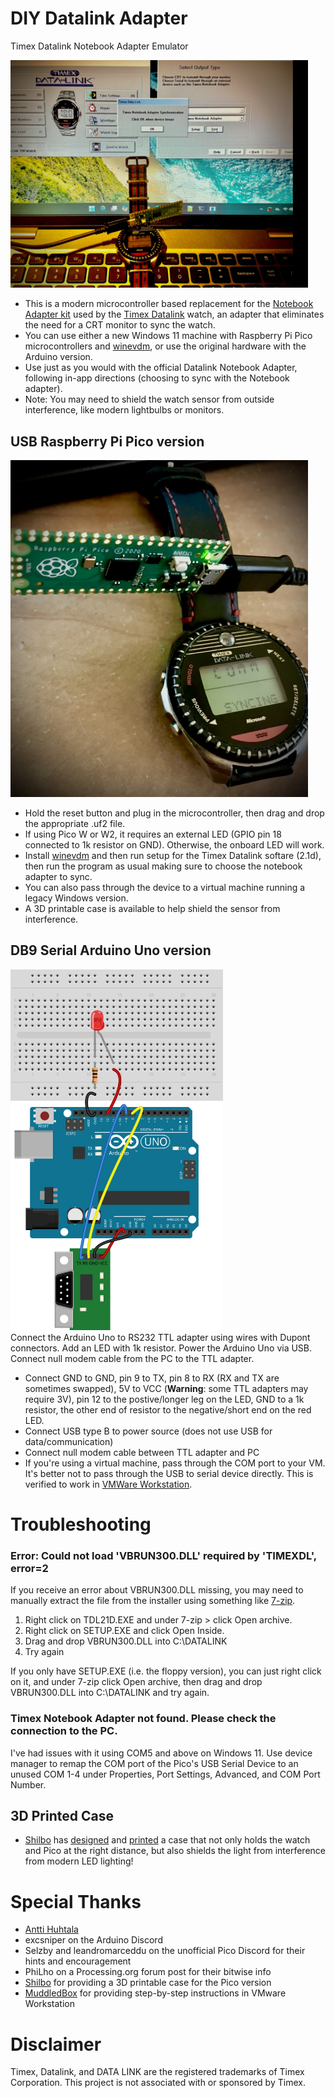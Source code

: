 # DIY Datalink Adapter
Timex Datalink Notebook Adapter Emulator

<img src="images/win11sync.jpg" width="476"><br>

- This is a modern microcontroller based replacement for the [Notebook Adapter kit][Adapter_Wiki] used by the [Timex Datalink][Watch_Wiki] watch, an adapter that eliminates the need for a CRT monitor to sync the watch.
- You can use either a new Windows 11 machine with Raspberry Pi Pico microcontrollers and [winevdm], or use the original hardware with the Arduino version.
- Use just as you would with the official Datalink Notebook Adapter, following in-app directions (choosing to sync with the Notebook adapter).<br>
- Note: You may need to shield the watch sensor from outside interference, like modern lightbulbs or monitors. <br>

## USB Raspberry Pi Pico version
<img src="images/DIY_Datalink_pico_watch.jpg" width="476"><br>
- Hold the reset button and plug in the microcontroller, then drag and drop the appropriate .uf2 file.
- If using Pico W or W2, it requires an external LED (GPIO pin 18 connected to 1k resistor on GND). Otherwise, the onboard LED will work.
- Install [winevdm] and then run setup for the Timex Datalink softare (2.1d), then run the program as usual making sure to choose the notebook adapter to sync.
- You can also pass through the device to a virtual machine running a legacy Windows version.
- A 3D printable case is available to help shield the sensor from interference.

## DB9 Serial Arduino Uno version
<img src="images/DIY_Datalink_Breadboard.png" width="340" height="577"><br>
Connect the Arduino Uno to RS232 TTL adapter using wires with Dupont connectors. Add an LED with 1k resistor. Power the Arduino Uno via USB. Connect null modem cable from the PC to the TTL adapter.<br>
-  Connect GND to GND, pin 9 to TX, pin 8 to RX (RX and TX are sometimes swapped), 5V to VCC (<b>Warning</b>: some TTL adapters may require 3V), pin 12 to the postive/longer leg on the LED, GND to a 1k resistor, the other end of resistor to the negative/short end on the red LED.
-  Connect USB type B to power source (does not use USB for data/communication)
-  Connect null modem cable between TTL adapter and PC
-  If you're using a virtual machine, pass through the COM port to your VM. It's better not to pass through the USB to serial device directly. This is verified to work in [VMWare Workstation][VMWare]. 

# Troubleshooting

### Error: Could not load 'VBRUN300.DLL' required by 'TIMEXDL', error=2
If you receive an error about VBRUN300.DLL missing, you may need to manually extract the file from the installer using something like [7-zip]. 
1. Right click on TDL21D.EXE and under 7-zip > click Open archive.
2. Right click on SETUP.EXE and click Open Inside.
3. Drag and drop VBRUN300.DLL into C:\DATALINK
4. Try again

If you only have SETUP.EXE (i.e. the floppy version), you can just right click on it, and under 7-zip click Open archive, then drag and drop VBRUN300.DLL into C:\DATALINK and try again. 

### Timex Notebook Adapter not found. Please check the connection to the PC.
I've had issues with it using COM5 and above on Windows 11. Use device manager to remap the COM port of the Pico's USB Serial Device to an unused COM 1-4 under Properties, Port Settings, Advanced, and COM Port Number. 

## 3D Printed Case 
-  [Shilbo][Shilbo] has [designed][3DPrint] and [printed][3DPrintPics] a case that not only holds the watch and Pico at the right distance, but also shields the light from interference from modern LED lighting!

# Special Thanks
- [Antti Huhtala][Antti]
- excsniper on the Arduino Discord
- Selzby and leandromarceddu on the unofficial Pico Discord for their hints and encouragement
- PhiLho on a Processing.org forum post for their bitwise info
- [Shilbo][Shilbo] for providing a 3D printable case for the Pico version
- [MuddledBox] for providing step-by-step instructions in VMware Workstation

# Disclaimer
 Timex, Datalink, and DATA LINK are the registered trademarks of Timex Corporation.  This project is not associated with or sponsored by Timex.
 
[Antti]: <https://github.com/ahhuhtal>
[Watch_Wiki]: <https://en.wikipedia.org/wiki/Timex_Datalink>
[Adapter_Wiki]: <https://en.wikipedia.org/wiki/Timex_Datalink#Notebook_adapter>
[ArduinoUno]: <https://store-usa.arduino.cc/products/arduino-uno-rev3/>
[ArduinoSoft]: <https://www.arduino.cc/en/software/>
[LEDs]: <https://smile.amazon.com/eBoot-Pieces-Emitting-Diodes-Assorted/dp/B06XPV4CSH>
[ResistorKit]: <https://smile.amazon.com/Elegoo-Values-Resistor-Assortment-Compliant/dp/B072BL2VX1/>
[DupontWire]: <https://smile.amazon.com/SIM-NAT-Breadboard-Arduino-Raspberry/dp/B07RX78T9L/>
[NullModem]: <https://smile.amazon.com/StarTech-com-10-Feet-RS232-Serial-SCNM9FF/dp/B00006B8BJ>
[USB_Serial]: <https://smile.amazon.com/dp/B0753HBT12>
[TTL_Hat]: <https://smile.amazon.com/Anmbest-Converter-Connector-Raspberry-Microcontrollers/dp/B07LBDZ9WG/>
[TTL_Direct]: <https://www.sparkfun.com/products/17831>
[Wine]: <https://www.winehq.org/>
[VMWare]: <https://www.vmware.com/products/workstation-player/workstation-player-evaluation.html>
[3DPrint]: <https://github.com/Shilbo/Datalink/>
[Shilbo]: <https://github.com/Shilbo>
[3DPrintPics]: <https://github.com/famiclone6502/DIY_Datalink_Adapter/issues/3#issuecomment-1541557457>
[MuddledBox]: <https://github.com/MuddledBox>
[winevdm]: <https://github.com/otya128/winevdm>
[7-zip]: <https://www.7-zip.org/download.html>
